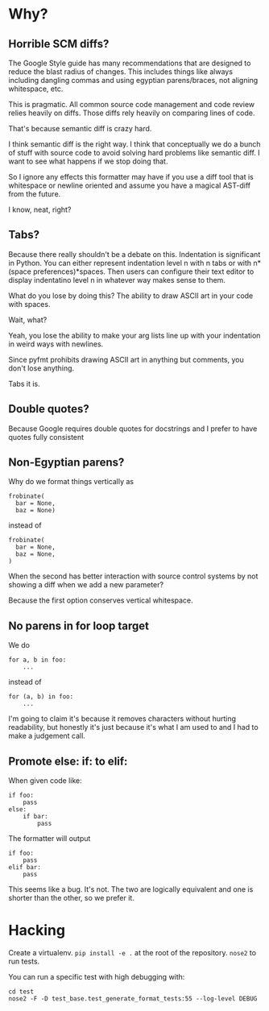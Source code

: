 # Why?

## Horrible SCM diffs?

The Google Style guide has many recommendations that are designed to reduce the blast radius of changes. This includes things like always including dangling commas and using egyptian parens/braces, not aligning whitespace, etc.

This is pragmatic. All common source code management and code review relies heavily on diffs. Those diffs rely heavily on comparing lines of code.

That's because semantic diff is crazy hard.

I think semantic diff is the right way. I think that conceptually we do a bunch of stuff with source code to avoid solving hard problems like semantic diff. I want to see what happens if we stop doing that.

So I ignore any effects this formatter may have if you use a diff tool that is whitespace or newline oriented and assume you have a magical AST-diff from the future.

I know, neat, right?

## Tabs?

Because there really shouldn't be a debate on this. Indentation is significant in Python. You can either represent indentation level n with n tabs or with n\*(space preferences)\*spaces. Then users can configure their text editor to display indentatino level n in whatever way makes sense to them.

What do you lose by doing this? The ability to draw ASCII art in your code with spaces.

Wait, what?

Yeah, you lose the ability to make your arg lists line up with your indentation in weird ways with newlines.

Since pyfmt prohibits drawing ASCII art in anything but comments, you don't lose anything.

Tabs it is.

## Double quotes?

Because Google requires double quotes for docstrings and I prefer to have quotes fully consistent

## Non-Egyptian parens?

Why do we format things vertically as

```
frobinate(
  bar = None,
  baz = None)
```

instead of

```
frobinate(
  bar = None,
  baz = None,
)
```

When the second has better interaction with source control systems by not showing a diff when we add a new parameter?

Because the first option conserves vertical whitespace.

## No parens in for loop target

We do

```
for a, b in foo:
	...
```

instead of

```
for (a, b) in foo:
	...
```

I'm going to claim it's because it removes characters without hurting readability, but honestly it's just because it's what I am used to and I had to make a judgement call.

## Promote else: if: to elif:

When given code like:

```
if foo:
	pass
else:
	if bar:
		pass
```

The formatter will output

```
if foo:
	pass
elif bar:
	pass
```

This seems like a bug. It's not. The two are logically
equivalent and one is shorter than the other, so we
prefer it.

# Hacking

Create a virtualenv. `pip install -e .` at the root of the repository. `nose2` to run tests.

You can run a specific test with high debugging with:

```
cd test
nose2 -F -D test_base.test_generate_format_tests:55 --log-level DEBUG
```
